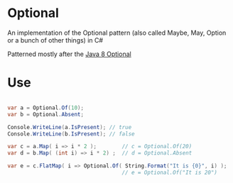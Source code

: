Optional
========

An implementation of the Optional pattern (also called Maybe, May, Option or a bunch of other things) in C#

Patterned mostly after the [Java 8 Optional](http://docs.oracle.com/javase/8/docs/api/java/util/Optional.html)

Use
===

```csharp

var a = Optional.Of(10);
var b = Optional.Absent;

Console.WriteLine(a.IsPresent); // true
Console.WriteLine(b.IsPresent); // false

var c = a.Map( i => i * 2 );        // c = Optional.Of(20)
var d = b.Map( (int i) => i * 2) ;  // d = Optional.Absent

var e = c.FlatMap( i => Optional.Of( String.Format("It is {0}", i) );
                                    // e = Optional.Of("It is 20")

```
